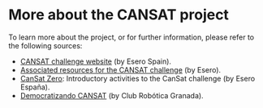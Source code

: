 # More about the CANSAT project

To learn more about the project, or for further information, please refer to the following sources:

* [CANSAT challenge website](https://esero.es/cansat-2/) (by Esero Spain).
* [Associated resources for the CANSAT challenge](https://esero.es/cansat-2/recursos-asociados/) (by Esero).
* [CanSat Zero](https://esero.es/practicas-en-abierto/cansat-zero/index.html): Introductory activities to the CanSat challenge (by Esero España).
* [Democratizando CANSAT](https://pedroruizf.github.io/democratizandoCansat/) (by Club Robótica Granada).
